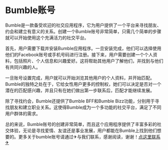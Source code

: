 # Bumble账号

Bumble是一款备受欢迎的社交应用程序，它为用户提供了一个平台来寻找朋友、约会和建立有意义的关系。创建一个Bumble账号非常简单，只需几个简单的步骤就可以开始使用这个充满活力的社交平台。

首先，用户需要下载并安装Bumble应用程序。一旦安装完成，他们可以选择使用他们的Facebook账号或手机号码进行注册。接下来，用户需要创建一个个人资料，包括照片、个人信息和兴趣爱好。这将帮助其他用户了解他们，并找到与他们有共同兴趣的人。

一旦账号设置完成，用户就可以开始浏览其他用户的个人资料，并开始匹配。Bumble的独特之处在于，它给女性用户更多的控制权，她们可以决定是否对一个潜在的匹配感兴趣，并且只有在她们做出第一步联系后，匹配才能继续发展。

除了寻找约会，Bumble还提供了Bumble BFF和Bumble Bizz功能，分别用于寻找朋友和建立职业关系。这使得Bumble成为一个多功能的社交平台，满足了不同用户群体的需求。

总的来说，Bumble账号的创建非常简单，而且这个应用程序提供了丰富多彩的社交体验，无论是寻找爱情、友谊还是事业发展，用户都能在Bumble上找到他们想要的。更多关于bumble账号请通过✈与我们联系，感谢阅读，谢谢！[点这里联系✈](https://t.me/sjlmbot)